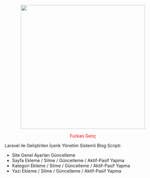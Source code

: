 <p align="center"><a href="https://laravel.com" target="_blank"><img src="https://raw.githubusercontent.com/laravel/art/master/logo-lockup/5%20SVG/2%20CMYK/1%20Full%20Color/laravel-logolockup-cmyk-red.svg" width="400"></a></p>

<p align="center" style="color:red!important;">
Furkan Genç
</p>

Laravel ile Geliştirilen İçerik Yönetim Sistemli Blog Scripti

- Site Genel Ayarları Güncelleme
- Sayfa Ekleme / Silme / Güncelleme / Aktif-Pasif Yapma
- Kategori Ekleme / Silme / Güncelleme / Aktif-Pasif Yapma
- Yazı Ekleme / Silme / Güncelleme / Aktif-Pasif Yapma


